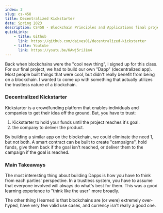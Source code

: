 ```yaml
---
index: 3
slug: cs-458
title: Decentralized Kickstarter 
date: Spring 2023 
description: CS458 - Blockchain Principles and Applications final project
quickLinks:
    - title: Github
      link: https://github.com/daives01/decentralized-kickstarter
    - title: Youtube
      link: https://youtu.be/KAwj5riJim4
---
```

Back when blockchains were the "cool new thing", I signed up for this class. For our final project, we had to build our own "Dapp" (decentralized app). Most people built things that were cool, but didn't really benefit from being on a blockchain. I wanted to come up with something that actually utilizes the trustless nature of a blockchain.

### Decentralized Kickstarter

Kickstarter is a crowdfunding platform that enables individuals and companies to get their idea off the ground. But, you have to trust:

1. Kickstarter to hold your funds until the project reaches it's goal.
2. the company to deliver the product.

By building a similar app on the blockchain, we could eliminate the need 1, but not both. A smart contract can be built to create "campaigns", hold funds, give them back if the goal isn't reached, or deliver them to the campaign if the goal is reached. 

### Main Takeaways

The most interesting thing about building Dapps is how you have to think from each parties' perspective. In a trustless system, you have to assume that everyone involved will always do what's best for them. This was a good learning experience to "think like the user" more broadly.

The other thing I learned is that blockchains are (or were) extremely over-hyped, have very few valid use cases, and currency isn't really a good one.
